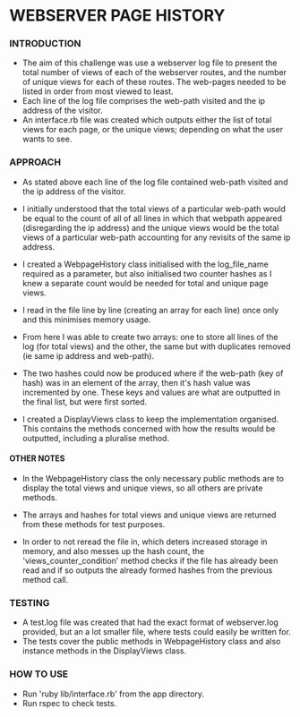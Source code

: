 # WEBSERVER PAGE HISTORY

### INTRODUCTION
- The aim of this challenge was use a webserver log file to present the total number of views of each of the webserver routes, and the number of unique views for each of these routes. The web-pages needed to be listed in order from most viewed to least.
- Each line of the log file comprises the web-path visited and the ip address of the visitor.
- An interface.rb file was created which outputs either the list of total views for each page, or the unique views; depending on what the user wants to see.

### APPROACH
- As stated above each line of the log file contained web-path visited and the ip address of the visitor.
- I initially understood that the total views of a particular web-path would be equal to the count of all of all lines in which that webpath appeared (disregarding the ip address) and the unique views would be the total views of a particular web-path accounting for any revisits of the same ip address.

- I created a WebpageHistory class initialised with the log_file_name required as a parameter, but also initialised two counter hashes as I knew a separate count would be needed for total and unique page views.
- I read in the file line by line (creating an array for each line) once only and this minimises memory usage. 
- From here I was able to create two arrays: one to store all lines of the log (for total views) and the other, the same but with duplicates removed (ie same ip address and web-path).
- The two hashes could now be produced where if the web-path (key of hash) was in an element of the array, then it's hash value was incremented by one. These keys and values are what are outputted in the final list, but were first sorted.

- I created a DisplayViews class to keep the implementation organised. This contains the methods concerned with how the results would be outputted, including a pluralise method.

#### OTHER NOTES
- In the WebpageHistory class the only necessary public methods are to display the total views and unique views, so all others are private methods.
- The arrays and hashes for total views and unique views are returned from these methods for test purposes.

- In order to not reread the file in, which deters increased storage in memory, and also messes up the hash count, the 'views_counter_condition' method checks if the file has already been read and if so outputs the already formed hashes from the previous method call.

### TESTING
- A test.log file was created that had the exact format of webserver.log provided, but an a lot smaller file, where tests could easily be written for.
- The tests cover the public methods in WebpageHistory class and also instance methods in the DisplayViews class.

### HOW TO USE
- Run 'ruby lib/interface.rb' from the app directory.
- Run rspec to check tests.
